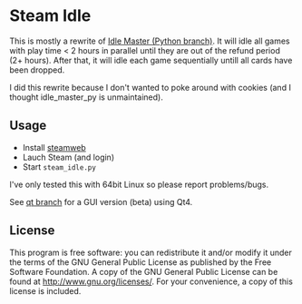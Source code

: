Steam Idle
===========

This is mostly a rewrite of [Idle Master (Python branch)](https://github.com/jshackles/idle_master_py).
It will idle all games with play time < 2 hours in parallel until they are out of the refund period (2+ hours).
After that, it will idle each game sequentially untill all cards have been dropped.

I did this rewrite because I don't wanted to poke around with cookies (and I thought idle_master_py is unmaintained).

Usage
-------

* Install [steamweb](https://github.com/jayme-github/steamweb)
* Lauch Steam (and login)
* Start `steam_idle.py`

I've only tested this with 64bit Linux so please report problems/bugs.

See [qt branch](https://github.com/jayme-github/steam_idle/tree/qt) for a GUI version (beta) using Qt4.

License
-------

This program is free software: you can redistribute it and/or modify it under the terms of the GNU General Public License as published by the Free Software Foundation.  A copy of the GNU General Public License can be found at http://www.gnu.org/licenses/.  For your convenience, a copy of this license is included.
